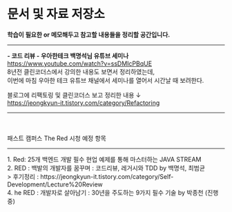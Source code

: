 # 문서 및 자료 저장소

**학습이 필요한 or 메모해두고 참고할 내용들을 정리할 공간입니다.**<hr>

__- 코드 리뷰 - 우아한테크 백명석님 유튜브 세미나__<br>
https://www.youtube.com/watch?v=ssDMIcPBqUE<br>
8년전 클린코더스에서 강의한 내용도 보면서 정리하였는데, <br>
이번에 마침 우아한 테크 유튜브 채널에서 세미나를 열어서 시간날 때 보려한다.<br>

블로그에 리팩토링 및 클린코더스 보고 정리한 내용 ↓<br>
https://jeongkyun-it.tistory.com/category/Refactoring

<hr><br><br>
패스트 캠퍼스 The Red 시청 예정 항목 <hr>
1. Red: 25개 백엔드 개발 필수 현업 예제를 통해 마스터하는 JAVA STREAM <br>
2. RED : 백발의 개발자를 꿈꾸며 : 코드리뷰, 레거시와 TDD by 백명석, 최범균<br>
> 후기정리
: https://jeongkyun-it.tistory.com/category/Self-Development/Lecture%20Review <br>
4. he RED : 개발자로 살아남기 : 30년을 주도하는 9가지 필수 기술 by 박종천 (진행중)
